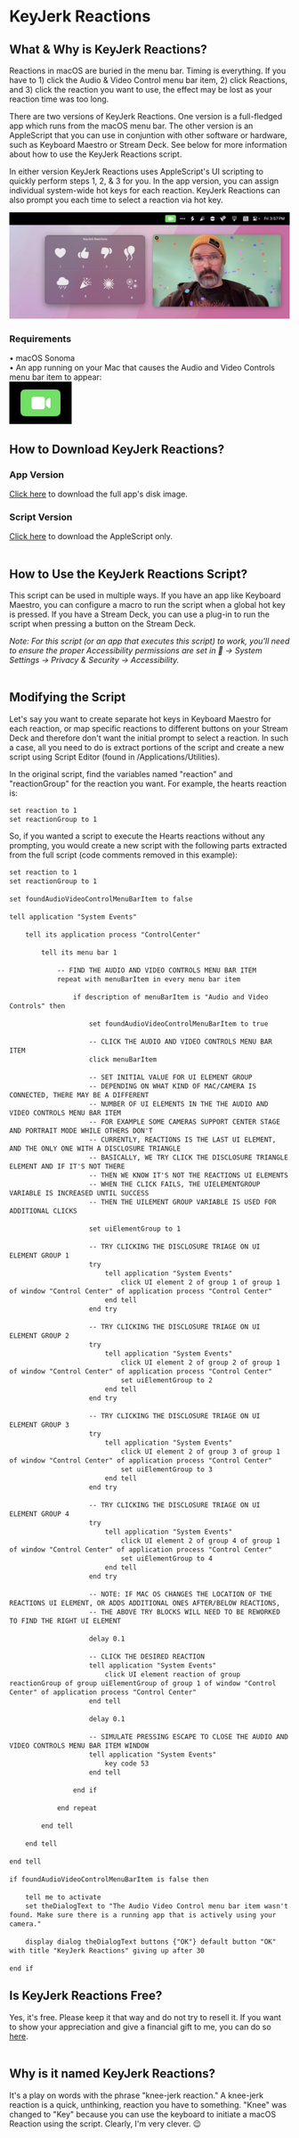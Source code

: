 # KeyJerk Reactions

## What & Why is KeyJerk Reactions?
Reactions in macOS are buried in the menu bar. Timing is everything. If you have to 1) click the Audio & Video Control menu bar item, 2) click Reactions, and 3) click the reaction you want to use, the effect may be lost as your reaction time was too long.

There are two versions of KeyJerk Reactions. One version is a full-fledged app which runs from the macOS menu bar. The other version is an AppleScript that you can use in conjuntion with other software or hardware, such as Keyboard Maestro or Stream Deck. See below for more information about how to use the KeyJerk Reactions script.

In either version KeyJerk Reactions uses AppleScript's UI scripting to quickly perform steps 1, 2, & 3 for you. In the app version, you can assign individual system-wide hot keys for each reaction. KeyJerk Reactions can also prompt you each time to select a reaction via hot key.

![alt text](https://raw.githubusercontent.com/x74353/KeyJerk-Reactions/main/images/KeyJerkReactions_Prompt.png)

### Requirements 
• macOS Sonoma<BR>
• An app running on your Mac that causes the Audio and Video Controls menu bar item to appear:<BR>
![alt text](https://raw.githubusercontent.com/x74353/KeyJerk-Reactions/main/images/VideoMenuBarIcon.png)
<BR>

## How to Download KeyJerk Reactions?
### App Version
[Click here](https://github.com/x74353/KeyJerk-Reactions/raw/main/DMG/KeyJerk%20Reactions.dmg) to download the full app's disk image.

### Script Version
[Click here](https://github.com/x74353/KeyJerk-Reactions/raw/main/Script/KeyJerk%20Reactions.scpt) to download the AppleScript only.
<BR><BR>

## How to Use the KeyJerk Reactions Script?
This script can be used in multiple ways. If you have an app like Keyboard Maestro, you can configure a macro to run the script when a global hot key is pressed. If you have a Stream Deck, you can use a plug-in to run the script when pressing a button on the Stream Deck.

_Note: For this script (or an app that executes this script) to work, you'll need to ensure the proper Accessibility permissions are set in  → System Settings → Privacy & Security → Accessibility._
<BR><BR>

## Modifying the Script
Let's say you want to create separate hot keys in Keyboard Maestro for each reaction, or map specific reactions to different buttons on your Stream Deck and therefore don't want the initial prompt to select a reaction. In such a case, all you need to do is extract portions of the script and create a new script using Script Editor (found in /Applications/Utilities). 

In the original script, find the variables named "reaction" and "reactionGroup" for the reaction you want. For example, the hearts reaction is:

```
set reaction to 1
set reactionGroup to 1
```

So, if you wanted a script to execute the Hearts reactions without any prompting, you would create a new script with the following parts extracted from the full script (code comments removed in this example):

```
set reaction to 1
set reactionGroup to 1

set foundAudioVideoControlMenuBarItem to false

tell application "System Events"
	
	tell its application process "ControlCenter"
		
		tell its menu bar 1
			
			-- FIND THE AUDIO AND VIDEO CONTROLS MENU BAR ITEM
			repeat with menuBarItem in every menu bar item
				
				if description of menuBarItem is "Audio and Video Controls" then
					
					set foundAudioVideoControlMenuBarItem to true
					
					-- CLICK THE AUDIO AND VIDEO CONTROLS MENU BAR ITEM
					click menuBarItem
					
					-- SET INITIAL VALUE FOR UI ELEMENT GROUP
					-- DEPENDING ON WHAT KIND OF MAC/CAMERA IS CONNECTED, THERE MAY BE A DIFFERENT
					-- NUMBER OF UI ELEMENTS IN THE THE AUDIO AND VIDEO CONTROLS MENU BAR ITEM
					-- FOR EXAMPLE SOME CAMERAS SUPPORT CENTER STAGE AND PORTRAIT MODE WHILE OTHERS DON'T
					-- CURRENTLY, REACTIONS IS THE LAST UI ELEMENT, AND THE ONLY ONE WITH A DISCLOSURE TRIANGLE
					-- BASICALLY, WE TRY CLICK THE DISCLOSURE TRIANGLE ELEMENT AND IF IT'S NOT THERE
					-- THEN WE KNOW IT'S NOT THE REACTIONS UI ELEMENTS
					-- WHEN THE CLICK FAILS, THE UIELEMENTGROUP VARIABLE IS INCREASED UNTIL SUCCESS
					-- THEN THE UILEMENT GROUP VARIABLE IS USED FOR ADDITIONAL CLICKS
					
					set uiElementGroup to 1
					
					-- TRY CLICKING THE DISCLOSURE TRIAGE ON UI ELEMENT GROUP 1
					try
						tell application "System Events"
							click UI element 2 of group 1 of group 1 of window "Control Center" of application process "Control Center"
						end tell
					end try
					
					-- TRY CLICKING THE DISCLOSURE TRIAGE ON UI ELEMENT GROUP 2
					try
						tell application "System Events"
							click UI element 2 of group 2 of group 1 of window "Control Center" of application process "Control Center"
							set uiElementGroup to 2
						end tell
					end try
					
					-- TRY CLICKING THE DISCLOSURE TRIAGE ON UI ELEMENT GROUP 3
					try
						tell application "System Events"
							click UI element 2 of group 3 of group 1 of window "Control Center" of application process "Control Center"
							set uiElementGroup to 3
						end tell
					end try
					
					-- TRY CLICKING THE DISCLOSURE TRIAGE ON UI ELEMENT GROUP 4
					try
						tell application "System Events"
							click UI element 2 of group 4 of group 1 of window "Control Center" of application process "Control Center"
							set uiElementGroup to 4
						end tell
					end try
					
					-- NOTE: IF MAC OS CHANGES THE LOCATION OF THE REACTIONS UI ELEMENT, OR ADDS ADDITIONAL ONES AFTER/BELOW REACTIONS,
					-- THE ABOVE TRY BLOCKS WILL NEED TO BE REWORKED TO FIND THE RIGHT UI ELEMENT
					
					delay 0.1
					
					-- CLICK THE DESIRED REACTION
					tell application "System Events"
						click UI element reaction of group reactionGroup of group uiElementGroup of group 1 of window "Control Center" of application process "Control Center"
					end tell
					
					delay 0.1
					
					-- SIMULATE PRESSING ESCAPE TO CLOSE THE AUDIO AND VIDEO CONTROLS MENU BAR ITEM WINDOW
					tell application "System Events"
						key code 53
					end tell
					
				end if
				
			end repeat
			
		end tell
		
	end tell
	
end tell

if foundAudioVideoControlMenuBarItem is false then
	
	tell me to activate
	set theDialogText to "The Audio Video Control menu bar item wasn't found. Make sure there is a running app that is actively using your camera."
	
	display dialog theDialogText buttons {"OK"} default button "OK" with title "KeyJerk Reactions" giving up after 30
	
end if
```

## Is KeyJerk Reactions Free?
Yes, it's free. Please keep it that way and do not try to resell it. If you want to show your appreciation and give a financial gift to me, you can do so [here](http://buymeacoffee.com/x74353).
<BR><BR>

## Why is it named KeyJerk Reactions?
It's a play on words with the phrase "knee-jerk reaction." A knee-jerk reaction is a quick, unthinking, reaction you have to something. "Knee" was changed to "Key" because you can use the keyboard to initiate a macOS Reaction using the script. Clearly, I'm very clever. 😉
<BR><BR>
